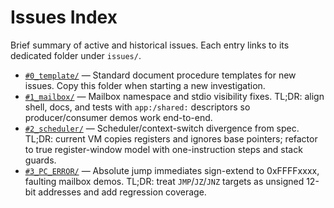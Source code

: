 # Issues Index

Brief summary of active and historical issues. Each entry links to its dedicated folder under `issues/`.

- [`#0_template/`](./#0_template/) — Standard document procedure templates for new issues. Copy this folder when starting a new investigation.
- [`#1_mailbox/`](./#1_mailbox/) — Mailbox namespace and stdio visibility fixes. TL;DR: align shell, docs, and tests with `app:/shared:` descriptors so producer/consumer demos work end-to-end.
- [`#2_scheduler/`](./#2_scheduler/) — Scheduler/context-switch divergence from spec. TL;DR: current VM copies registers and ignores base pointers; refactor to true register-window model with one-instruction steps and stack guards.
- [`#3_PC_ERROR/`](./#3_PC_ERROR/) — Absolute jump immediates sign-extend to 0xFFFFxxxx, faulting mailbox demos. TL;DR: treat `JMP`/`JZ`/`JNZ` targets as unsigned 12-bit addresses and add regression coverage.
